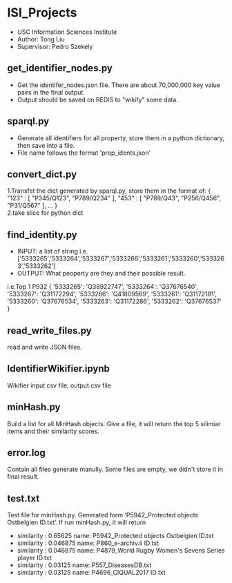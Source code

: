 # ISI_Projects
* USC Information Sciences Institute  
* Author: Tong Liu  
* Supervisor: Pedro Szekely  

## get_identifier_nodes.py
* Get the identifer_nodes.json file. There are about 70,000,000 key value pairs in the final output.
* Output should be saved on REDIS to "wikify" some data.

## sparql.py
* Generate all identifiers for all property, store them in a python dictionary, then save into a file.  
* File name follows the format 'prop_idents.json'

## convert_dict.py
1.Transfet the dict generated by sparql.py, store them in the format of:
{
  "123" : [ "P345/Q123", "P789/Q234" ],
 "453" : [ "P789/Q43", "P256/Q456", "P31/Q567" ],
  ...
}    
2.take slice for python dict

## find_identity.py
* INPUT: a list of string i.e.['5333265','5333264','5333267','5333266','5333261','5333260','5333263','5333262']   
* OUTPUT: What peoperty are they and their possible result. 

i.e.Top 1 P932
{   '5333265': 'Q38922747',
    '5333264': 'Q37676540', 
    '5333267': 'Q31172294', 
    '5333266': 'Q41809569', 
    '5333261': 'Q31172191', 
    '5333260': 'Q37676534', 
    '5333263': 'Q31172286', 
    '5333262': 'Q37676537'
}

## read_write_files.py
read and write JSON files.

## IdentifierWikifier.ipynb
Wikifier input csv file, output csv file

## minHash.py
Build a list for all MinHash objects. Give a file, it will return the top 5 silimiar items and their similarity scores.

## error.log
Contain all files generate manully. Some files are empty, we didn't store it in final result.

## test.txt
Test file for minHash.py. Generated form ‘P5942_Protected objects Ostbelgien ID.txt’. If run minHash.py, it will return  
* similarity : 0.65625 name: P5942_Protected objects Ostbelgien ID.txt  
* similarity : 0.046875 name: P860_e-archiv.li ID.txt  
* similarity : 0.046875 name: P4879_World Rugby Women's Sevens Series player ID.txt  
* similarity : 0.03125 name: P557_DiseasesDB.txt  
* similarity : 0.03125 name: P4696_CIQUAL2017 ID.txt  

